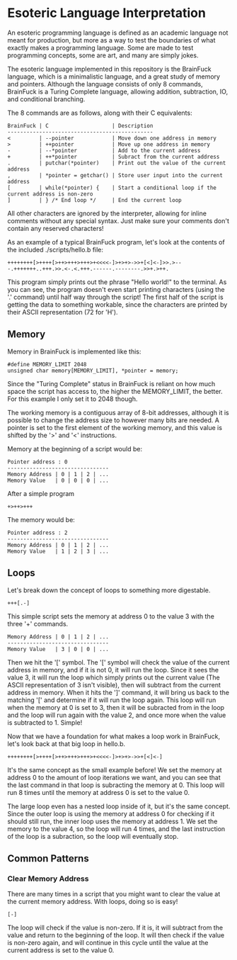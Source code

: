 # Esoteric Language Interpretation

An esoteric programming language is defined as an academic language not meant for production, but more as a way to test the boundaries of what exactly makes a programming language. Some are made to test programming concepts, some are art, and many are simply jokes. 

The esoteric language implemented in this repository is the BrainFuck language, which is a minimalistic language, and a great study of memory and pointers. Although the language consists of only 8 commands, BrainFuck is a Turing Complete language, allowing addition, subtraction, IO, and conditional branching. 

The 8 commands are as follows, along with their C equivalents:

    BrainFuck | C                    | Description
    ----------------------------------------------
    <         | --pointer            | Move down one address in memory
    >         | ++pointer            | Move up one address in memory
    -         | --*pointer           | Add to the current address
    +         | ++*pointer           | Subract from the current address
    .         | putchar(*pointer)    | Print out the value of the current address
    ,         | *pointer = getchar() | Store user input into the current address
    [         | while(*pointer) {    | Start a conditional loop if the current address is non-zero
    ]         | } /* End loop */     | End the current loop

All other characters are ignored by the interpreter, allowing for inline comments without any special syntax. Just make sure your comments don't contain any reserved characters!

As an example of a typical BrainFuck program, let's look at the contents of the included ./scripts/hello.b file:

    ++++++++[>++++[>++>+++>+++>+<<<<-]>+>+>->>+[<]<-]>>.>---.+++++++..+++.>>.<-.<.+++.------.--------.>>+.>++.

This program simply prints out the phrase "Hello world!" to the terminal. As you can see, the program doesn't even start printing characters (using the '.' command) until half way through the script! The first half of the script is getting the data to something workable, since the characters are printed by their ASCII representation (72 for 'H'). 

## Memory

Memory in BrainFuck is implemented like this:

    #define MEMORY_LIMIT 2048
    unsigned char memory[MEMORY_LIMIT], *pointer = memory;
    
Since the "Turing Complete" status in BrainFuck is reliant on how much space the script has access to, the higher the MEMORY_LIMIT, the better. For this example I only set it to 2048 though. 

The working memory is a contiguous array of 8-bit addresses, although it is possible to change the address size to however many bits are needed. A pointer is set to the first element of the working memory, and this value is shifted by the '>' and '<' instructions. 

Memory at the beginning of a script would be:

    Pointer address : 0
    --------------------------------
    Memory Address | 0 | 1 | 2 | ...
    Memory Value   | 0 | 0 | 0 | ...
    
After a simple program

    +>++>+++
    
The memory would be:

    Pointer address : 2
    --------------------------------
    Memory Address | 0 | 1 | 2 | ...
    Memory Value   | 1 | 2 | 3 | ...

## Loops

Let's break down the concept of loops to something more digestable. 

    +++[.-]
    
This simple script sets the memory at address 0 to the value 3 with the three '+' commands.

    Memory Address | 0 | 1 | 2 | ...
    --------------------------------
    Memory Value   | 3 | 0 | 0 | ...

Then we hit the '[' symbol. The '[' symbol will check the value of the current address in memory, and if it is not 0, it will run the loop. Since it sees the value 3, it will run the loop which simply prints out the current value (The ASCII representation of 3 isn't visible), then will subtract from the current address in memory. When it hits the ']' command, it will bring us back to the matching '[' and determine if it will run the loop again. This loop will run when the memory at 0 is set to 3, then it will be subracted from in the loop and the loop will run again with the value 2, and once more when the value is subtracted to 1. Simple!

Now that we have a foundation for what makes a loop work in BrainFuck, let's look back at that big loop in hello.b. 

    ++++++++[>++++[>++>+++>+++>+<<<<-]>+>+>->>+[<]<-]
    
It's the same concept as the small example before! We set the memory at address 0 to the amount of loop iterations we want, and you can see that the last command in that loop is subracting the memory at 0. This loop will run 8 times until the memory at address 0 is set to the value 0.

The large loop even has a nested loop inside of it, but it's the same concept. Since the outer loop is using the memory at address 0 for checking if it should still run, the inner loop uses the memory at address 1. We set the memory to the value 4, so the loop will run 4 times, and the last instruction of the loop is a subraction, so the loop will eventually stop. 

## Common Patterns

### Clear Memory Address

There are many times in a script that you might want to clear the value at the current memory address. With loops, doing so is easy!

    [-]
    
The loop will check if the value is non-zero. If it is, it will subtract from the value and return to the beginning of the loop. It will then check if the value is non-zero again, and will continue in this cycle until the value at the current address is set to the value 0.
